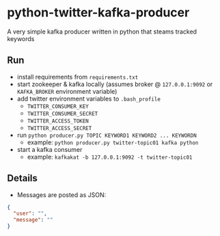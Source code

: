 # python-twitter-kafka-producer

A very simple kafka producer written in python that steams tracked keywords

## Run
* install requirements from `requirements.txt`
* start zookeeper & kafka locally (assumes broker @ `127.0.0.1:9092` or `KAFKA_BROKER` environment variable)
* add twitter environment variables to `.bash_profile`
  * `TWITTER_CONSUMER_KEY`
  * `TWITTER_CONSUMER_SECRET`
  * `TWITTER_ACCESS_TOKEN`
  * `TWITTER_ACCESS_SECRET`
* run `python producer.py TOPIC KEYWORD1 KEYWORD2 ... KEYWORDN`
  * example: `python producer.py twitter-topic01 kafka python`
* start a kafka consumer
  * example: `kafkakat -b 127.0.0.1:9092 -t twitter-topic01`
  
## Details
* Messages are posted as JSON:
```JSON
{
  "user": "",
  "message": ""
}
```
